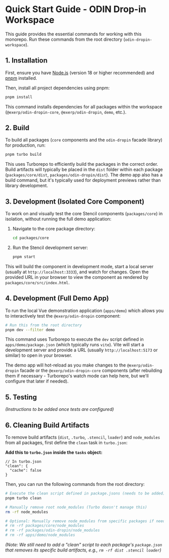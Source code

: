 # Quick Start Guide - ODIN Drop-in Workspace

This guide provides the essential commands for working with this monorepo. Run these commands from the root directory (`odin-dropin-workspace`).

## 1. Installation

First, ensure you have [Node.js](https://nodejs.org/) (version 18 or higher recommended) and [pnpm](https://pnpm.io/installation) installed.

Then, install all project dependencies using pnpm:

```bash
pnpm install
```

This command installs dependencies for all packages within the workspace (`@exerp/odin-dropin-core`, `@exerp/odin-dropin`, `demo`, etc.).

## 2. Build

To build all packages (`core` components and the `odin-dropin` facade library) for production, run:

```bash
pnpm turbo build
```

This uses Turborepo to efficiently build the packages in the correct order. Build artifacts will typically be placed in the `dist` folder within each package (`packages/core/dist`, `packages/odin-dropin/dist`). The demo app also has a build command, but it's typically used for deployment previews rather than library development.

## 3. Development (Isolated Core Component)

To work on and visually test the core Stencil components (`packages/core`) in isolation, without running the full demo application:

1.  Navigate to the core package directory:
    ```bash
    cd packages/core
    ```
2.  Run the Stencil development server:
    ```bash
    pnpm start
    ```

This will build the component in development mode, start a local server (usually at `http://localhost:3333`), and watch for changes. Open the provided URL in your browser to view the component as rendered by `packages/core/src/index.html`.

## 4. Development (Full Demo App)

To run the local Vue demonstration application (`apps/demo`) which allows you to interactively test the `@exerp/odin-dropin` component:

```bash
# Run this from the root directory
pnpm dev --filter demo
```

This command uses Turborepo to execute the `dev` script defined in `apps/demo/package.json` (which typically runs `vite`). Vite will start a development server and provide a URL (usually `http://localhost:5173` or similar) to open in your browser.

The demo app will hot-reload as you make changes to the `@exerp/odin-dropin` facade or the `@exerp/odin-dropin-core` components (after rebuilding them if necessary - Turborepo's watch mode can help here, but we'll configure that later if needed).

## 5. Testing

*(Instructions to be added once tests are configured)*

## 6. Cleaning Build Artifacts

To remove build artifacts (`dist`, `.turbo`, `.stencil`, `loader`) and `node_modules` from all packages, first define the `clean` task in `turbo.json`:

**Add this to `turbo.json` inside the `tasks` object:**

```jsonc
// In turbo.json
"clean": {
  "cache": false
}
```

Then, you can run the following commands from the root directory:

```bash
# Execute the clean script defined in package.jsons (needs to be added)
pnpm turbo clean

# Manually remove root node_modules (Turbo doesn't manage this)
rm -rf node_modules

# Optional: Manually remove node_modules from specific packages if needed (usually not required with pnpm)
# rm -rf packages/core/node_modules
# rm -rf packages/odin-dropin/node_modules
# rm -rf apps/demo/node_modules
```

*(Note: We still need to add a "clean" script to each package's `package.json` that removes its specific build artifacts, e.g., `rm -rf dist .stencil loader`)*
